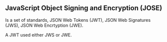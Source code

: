## JavaScript Object Signing and Encryption (JOSE)
Is a set of standards, JSON Web Tokens (JWT), JSON Web Signatures (JWS), JSON
Web Encrtyption (JWE).

A JWT used either JWS or JWE.
